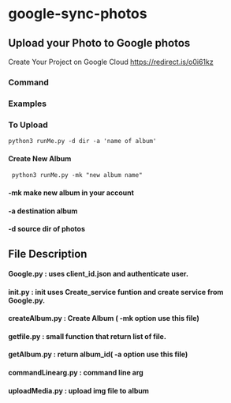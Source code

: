 # google-sync-photos

## Upload your Photo to Google photos

Create Your Project on Google Cloud https://redirect.is/o0i61kz

### Command
  
  ### Examples
  
  ### To Upload
  
    python3 runMe.py -d dir -a 'name of album'
  
  #### Create New Album
  
     python3 runMe.py -mk "new album name"
     
 
#### -mk make new album in your account
  
#### -a  destination album 

#### -d  source dir of photos


## File Description

#### Google.py           : uses client_id.json and authenticate user.

#### init.py             : init uses Create_service funtion and create service from Google.py.

#### createAlbum.py      : Create Album ( -mk option use this file)

#### getfile.py          : small function that return list of file.

#### getAlbum.py         : return album_id( -a option use this file)

#### commandLinearg.py   : command line arg

#### uploadMedia.py      : upload img file to album
